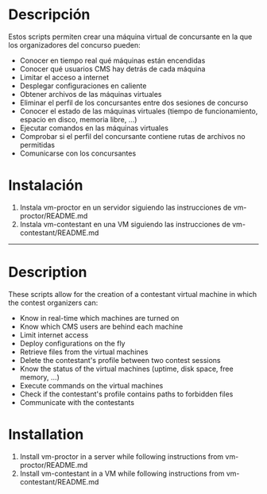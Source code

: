 # Descripción

Estos scripts permiten crear una máquina virtual de concursante en la que los organizadores del concurso pueden:

 - Conocer en tiempo real qué máquinas están encendidas
 - Conocer qué usuarios CMS hay detrás de cada máquina
 - Limitar el acceso a internet
 - Desplegar configuraciones en caliente
 - Obtener archivos de las máquinas virtuales
 - Eliminar el perfil de los concursantes entre dos sesiones de concurso
 - Conocer el estado de las máquinas virtuales (tiempo de funcionamiento, espacio en disco, memoria libre, ...)
 - Ejecutar comandos en las máquinas virtuales
 - Comprobar si el perfil del concursante contiene rutas de archivos no permitidas
 - Comunicarse con los concursantes

# Instalación

1. Instala vm-proctor en un servidor siguiendo las instrucciones de vm-proctor/README.md
2. Instala vm-contestant en una VM siguiendo las instrucciones de vm-contestant/README.md


-----


# Description

These scripts allow for the creation of a contestant virtual machine in which the contest organizers can:

 - Know in real-time which machines are turned on
 - Know which CMS users are behind each machine
 - Limit internet access
 - Deploy configurations on the fly
 - Retrieve files from the virtual machines
 - Delete the contestant's profile between two contest sessions
 - Know the status of the virtual machines (uptime, disk space, free memory, …)
 - Execute commands on the virtual machines
 - Check if the contestant's profile contains paths to forbidden files
 - Communicate with the contestants

# Installation

1. Install vm-proctor in a server while following instructions from vm-proctor/README.md
2. Install vm-contestant in a VM while following instructions from vm-contestant/README.md

